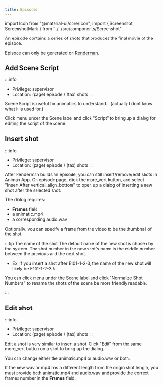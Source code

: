 ```yaml
---
title: Episodes
---
```

import Icon from "@material-ui/core/Icon";
import { Screenshot, ScreenshotMark } from "../../src/components/Screenshot"

An episode contains a series of shots that produces the final movie of the episode.

Episode can only be generated on [Renderman](renderman/intro).

## Add Scene Script
:::info
- Privilege: supervisor
- Location: (page) episode / (tab) shots
:::

Scene Script is useful for animators to understand... (actually I dont know what it is used for.)

Click <Icon>menu</Icon> under the Scene label and click "Script" to bring up a dialog for
editing the script of the scene.

<Screenshot image="/screenshot/episode_shots.png">
  <ScreenshotMark x="8.6%" y="70.5%" width="4.8%" height="8%" textPosition="right" borderRadius="50%"></ScreenshotMark>
</Screenshot>

## Insert shot
:::info
- Privilege: supervisor
- Location: (page) episode / (tab) shots
:::

After Renderman builds an episode, you can still insert/remove/edit shots in Animan App.
On episode page, click the <Icon>more_vert</Icon>
button, and select "Insert After <Icon>vertical_align_bottom</Icon>" to open up a dialog
of inserting a new shot after the selected shot.

<Screenshot image="/screenshot/episode_shows_options.png">
  <ScreenshotMark x="34.3%" y="41.2%" width="5%" height="8.5%" textPosition="right" borderRadius="50%"></ScreenshotMark>
</Screenshot>

The dialog requires:

- **Frames** field
- a animatic.mp4
- a corresponding audio.wav

Optionally, you can specify a frame from the video to be the thumbnail of the shot.

<Screenshot image="/screenshot/episode_shows_insert_shot.png">
</Screenshot>

:::tip The name of the shot
The default name of the new shot is chosen by the system.
The shot number in the new shot's name is the middle number between the previous and the next shot.
- Ex. If you insert a shot after E101-1-2-3, the name of the new shot will likely be E101-1-2-3.5

You can click <Icon>menu</Icon> under the Scene label and click "Normalize Shot Numbers" to
rename the shots of the scene be more friendly readable.

<Screenshot image="/screenshot/episode_shows_normalize_shotnames.png">
    <ScreenshotMark x="6.6%" y="37%" width="5%" height="15%" textPosition="right" borderRadius="50%"></ScreenshotMark>
    <ScreenshotMark x="19%" y="77.2%" width="29%" height="16%" textPosition="right" borderRadius="10px"></ScreenshotMark>
</Screenshot>
:::

## Edit shot
:::info
- Privilege: supervisor
- Location: (page) episode / (tab) shots
:::

Edit a shot is very similar to insert a shot. Click "Edit" from the same <Icon>more_vert</Icon> button
on a shot to bring up the dialog.

<Screenshot image="/screenshot/episode_shows_options.png">
    <ScreenshotMark x="43.5%" y="51%" width="15%" height="10%" textPosition="right" borderRadius="10px"></ScreenshotMark>
</Screenshot>

You can change either the animatic.mp4 or audio.wav or both. 

If the new wav or mp4 has a different length from the origin shot length, you must provide both animatic.mp4 and audio.wav and
provide the correct frames number in the **Frames** field.

